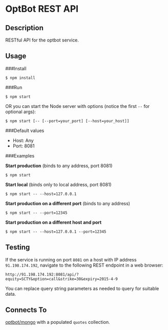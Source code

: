 OptBot REST API
===============
Description
--
RESTful API for the optbot service.

Usage
--

###Install

	$ npm install

###Run

	$ npm start

OR you can start the Node server with options (notice the first `--` for optional args):

    $ npm start [-- [--port=your_port] [--host=your_host]]

###Default values

- Host: Any
- Port: 8081

###Examples

**Start production** (binds to any address, port 8081)

	$ npm start

**Start local** (binds only to local address, port 8081)

	$ npm start -- --host=127.0.0.1

**Start production on a different port** (binds to any address)

	$ npm start -- --port=12345

**Start production on a different host and port**

	$ npm start -- --host=127.0.0.1 --port=12345

Testing
--
If the service is running on port `8081` on a host with IP address `91.198.174.192`, navigate to the following REST endpoint in a web browser:

	http://91.198.174.192:8081/api/?equity=SCTY&option=call&strike=30&expiry=2015-4-9

You can replace query string parameters as needed to query for suitable data.


Connects To
--
[optbot/mongo](https://github.com/optbot/mongo) with a populated `quotes` collection.
